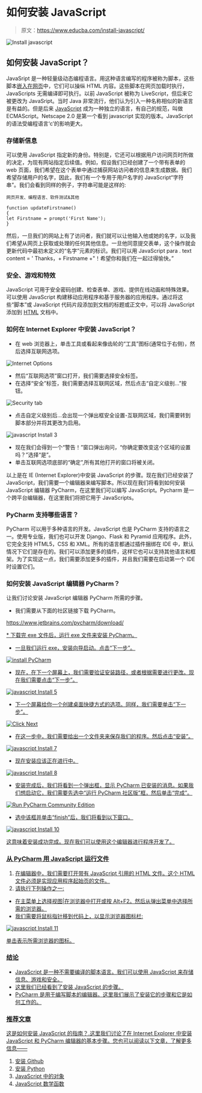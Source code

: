 # 如何安装 JavaScript

> 原文：<https://www.educba.com/install-javascript/>

![Install javascript](img/fef038cd3461391abd3e94ec769e12c9.png)



## 如何安装 JavaScript？

JavaSript 是一种轻量级动态编程语言。用这种语言编写的程序被称为脚本，这些脚本[嵌入在网页](https://www.educba.com/web-page-design-layout/)中，它们可以操纵 HTML 内容。这些脚本在网页加载时执行，JavaScripts 无需编译即可执行。以前 JavaScript 被称为 LiveScript，但后来它被更改为 JavaSript。当时 Java 非常流行，他们认为引入一种名称相似的新语言是有益的。但是后来 [JavaScript](https://www.educba.com/javascript-string-functions/) 成为一种独立的语言，有自己的规范，叫做 ECMAScript。Netscape 2.0 是第一个看到 javascript 实现的版本。JavaScript 的语法受编程语言‘c’的影响更大。

### 存储新信息

可以使用 JavaScript 指定新的身份。特别是，它还可以根据用户访问网页时所做的决定，为现有网站指定后续值。例如，假设我们已经创建了一个带有表单的 web 页面，我们希望在这个表单中通过捕获网站访问者的信息来生成数据。我们希望存储用户的名字，因此，我们有一个专用于用户名字的 JavaScript“字符串”。我们会看到同样的例子，字符串可能是这样的:

<small>网页开发、编程语言、软件测试&其他</small>

```
function updateFirstname()
{
let Firstname = prompt('First Name');
}
```

然后，一旦我们的网站上有了访问者，我们就可以让他输入他或她的名字，以及我们希望从网页上获取或处理的任何其他信息。一旦他同意提交表单，这个操作就会更新代码中最初未定义的“名字”元素的标识。我们可以用 JavaScript para . text content = ' Thanks，+ Firstname +"！希望你和我们在一起过得愉快。”

### 安全、游戏和特效

JavaScript 可用于安全密码创建、检查表单、游戏、提供在线动画和特殊效果。可以使用 JavaScript 构建移动应用程序和基于服务器的应用程序。通过将这些“脚本”或 JavaScript 代码片段添加到文档的标题或正文中，可以将 JavaScript 添加到 [HTML](https://www.educba.com/html-works/) 文档中。

### 如何在 Internet Explorer 中安装 JavaScript？

*   在 web 浏览器上，单击工具或看起来像齿轮的“工具”图标(通常位于右侧)，然后选择互联网选项。

![Internet Options](img/34db9c5387f4682484db23d08673b274.png)



*   然后“互联网选项”窗口打开，我们需要选择安全标签。
*   在选择“安全”标签，我们需要选择互联网区域，然后点击“自定义级别…”按钮。

![Security tab](img/baeb6175f758ba1e8eb9e170e2e5e5a3.png)



*   点击自定义级别后…会出现一个弹出框安全设置-互联网区域，我们需要转到脚本部分并将其更改为启用。

![javascript Install 3](img/b1c59aebb39c0c6ebe13a538f870835c.png)



*   现在我们会得到一个“警告！”窗口弹出询问，“你确定要改变这个区域的设置吗？”选择“是”。
*   单击互联网选项底部的“确定”,所有其他打开的窗口将被关闭。

以上是在 IE (Internet Explorer)中安装 JavaScript 的步骤。现在我们已经安装了 JavaScript，我们需要一个编辑器来编写脚本。所以现在我们将看到如何安装 JavaScript 编辑器 PyCharm，在这里我们可以编写 JavaScript。Pycharm 是一个跨平台编辑器，在这里我们将把它用于 JavaScripts。

### PyCharm 支持哪些语言？

PyCharm 可以用于多种语言的开发。JavaScript 也是 PyCharm 支持的语言之一。使用专业版，我们也可以开发 Django、Flask 和 Pyramid 应用程序。此外，它完全支持 HTML5，CSS 和 XML。所有的语言都通过插件捆绑在 IDE 中，默认情况下它们是存在的。我们可以添加更多的插件，这样它也可以支持其他语言和框架。为了实现这一点，我们需要添加更多的插件，并且我们需要在启动第一个 IDE 时设置它们。

### 如何安装 JavaScript 编辑器 PyCharm？

让我们讨论安装 JavaScript 编辑器 PyCharm 所需的步骤。

*   我们需要从下面的社区链接下载 PyCharm。

[<u>https://www.jetbrains.com/pycharm/download/</u>](https://www.jetbrains.com/pycharm/download/#section=windows)

 <u>*   下载完 exe 文件后，运行 exe 文件来安装 PyCharm。
*   一旦我们运行 exe，安装向导启动。点击“下一步”。

![install PyCharm](img/b8bc4bcca4b74b4afc2f9d51b3aecfe9.png)



*   现在，在下一个屏幕上，我们需要验证安装路径，或者根据需要进行更改。现在我们需要点击“下一步”。

![javascript Install 5](img/cdc1893986fb227682801b33686df3b8.png)



*   下一个屏幕给你一个创建桌面快捷方式的选项。同样，我们需要单击“下一步”。

![Click Next](img/408bf7c49635882975617f818f743df4.png)



*   在这一步中，我们需要给出一个文件夹来保存我们的程序。然后点击“安装”。

![javascript Install 7](img/cddbc28896e2872107cc267619f7c4e8.png)



*   现在安装应该正在进行中。

![javascript Install 8](img/ca6fd5a62ff46e1f1e2bb6bfed53cbe5.png)



*   安装完成后，我们将看到一个弹出框，显示 PyCharm 已安装的消息。如果我们想启动它，我们需要先选中“运行 PyCharm 社区版”框，然后单击“完成”。

![Run PyCharm Community Edition](img/1d09c635785b20241dfb75c0510da5a0.png)



*   选中该框并单击“finish”后，我们将看到以下窗口。

![javascript Install 10](img/df9f9444115598c7e3c2f562ae248d77.png)



这意味着安装成功完成。现在我们可以使用这个编辑器进行程序开发了。

### 从 PyCharm 用 JavaScript 运行文件

1.  在编辑器中，我们需要打开带有 [JavaScript](https://www.educba.com/introduction-to-javascript/) 引用的 HTML 文件。这个 HTML 文件必须是实现应用程序起始页的文件。
2.  请执行下列操作之一:

*   在主菜单上选择视图|在浏览器中打开或按 Alt+F2。然后从弹出菜单中选择所需的浏览器。
*   我们需要将鼠标指针移到代码上，以显示浏览器图标栏:

![javascript Install 11](img/c67ae7a506f308441d46285cfe49b892.png)



单击表示所需浏览器的图标。

### 结论

*   JavaScript 是一种不需要编译的脚本语言。我们可以使用 JavaScript 来存储信息、游戏和安全。
*   这里我们已经看到了安装 JavaScript 的步骤。
*   PyCharm 是用于编写脚本的编辑器。这里我们展示了安装它的步骤和它是如何工作的。

### 推荐文章

这是如何安装 JavaScript 的指南？.这里我们讨论了在 Internet Explorer 中安装 JavaScript 和 PyCharm 编辑器的基本步骤。您也可以阅读以下文章，了解更多信息——

1.  [安装 Github](https://www.educba.com/install-github/)
2.  [安装 Python](https://www.educba.com/install-python/)
3.  JavaScript 中的[对象](https://www.educba.com/object-in-javascript/)
4.  [JavaScript 数学函数](https://www.educba.com/javascript-math-functions/)





</u>